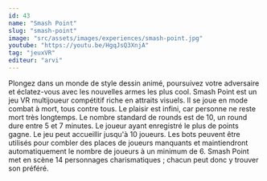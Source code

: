```yaml
---
id: 43
name: "Smash Point"
slug: "smash-point"
image: "src/assets/images/experiences/smash-point.jpg"
youtube: "https://youtu.be/HgqJsQ3XnjA"
tag: "jeuxVR"
editeur: "arvi"
---
```


Plongez dans un monde de style dessin animé, poursuivez votre adversaire et éclatez-vous avec les nouvelles armes les plus cool. Smash Point est un jeu VR multijoueur compétitif riche en attraits visuels. Il se joue en mode combat à mort, tous contre tous. Le plaisir est infini, car personne ne reste mort très longtemps. Le nombre standard de rounds est de 10, un round dure entre 5 et 7 minutes. Le joueur ayant enregistré le plus de points gagne. Le jeu peut accueillir jusqu'à 10 joueurs. Les bots peuvent être utilisés pour combler des places de joueurs manquants et maintiendront automatiquement le nombre de joueurs à un minimum de 6. Smash Point met en scène 14 personnages charismatiques ; chacun peut donc y trouver son préféré.
